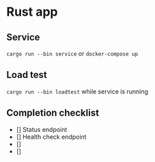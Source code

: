 # Rust app

## Service

``cargo run --bin service`` or ``docker-compose up``

##  Load test

``cargo run --bin loadtest`` while service is running

## Completion checklist

 - [] Status endpoint
 - [] Health check endpoint
 - [] 
 - []
